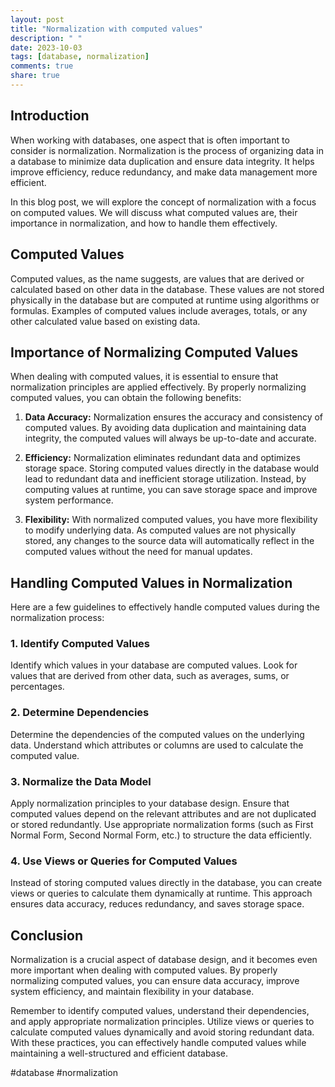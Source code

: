 ```yaml
---
layout: post
title: "Normalization with computed values"
description: " "
date: 2023-10-03
tags: [database, normalization]
comments: true
share: true
---
```


## Introduction

When working with databases, one aspect that is often important to consider is normalization. Normalization is the process of organizing data in a database to minimize data duplication and ensure data integrity. It helps improve efficiency, reduce redundancy, and make data management more efficient.

In this blog post, we will explore the concept of normalization with a focus on computed values. We will discuss what computed values are, their importance in normalization, and how to handle them effectively.

## Computed Values

Computed values, as the name suggests, are values that are derived or calculated based on other data in the database. These values are not stored physically in the database but are computed at runtime using algorithms or formulas. Examples of computed values include averages, totals, or any other calculated value based on existing data.

## Importance of Normalizing Computed Values

When dealing with computed values, it is essential to ensure that normalization principles are applied effectively. By properly normalizing computed values, you can obtain the following benefits:

1. **Data Accuracy:** Normalization ensures the accuracy and consistency of computed values. By avoiding data duplication and maintaining data integrity, the computed values will always be up-to-date and accurate.

2. **Efficiency:** Normalization eliminates redundant data and optimizes storage space. Storing computed values directly in the database would lead to redundant data and inefficient storage utilization. Instead, by computing values at runtime, you can save storage space and improve system performance.

3. **Flexibility:** With normalized computed values, you have more flexibility to modify underlying data. As computed values are not physically stored, any changes to the source data will automatically reflect in the computed values without the need for manual updates.

## Handling Computed Values in Normalization

Here are a few guidelines to effectively handle computed values during the normalization process:

### 1. Identify Computed Values

Identify which values in your database are computed values. Look for values that are derived from other data, such as averages, sums, or percentages.

### 2. Determine Dependencies

Determine the dependencies of the computed values on the underlying data. Understand which attributes or columns are used to calculate the computed value.

### 3. Normalize the Data Model

Apply normalization principles to your database design. Ensure that computed values depend on the relevant attributes and are not duplicated or stored redundantly. Use appropriate normalization forms (such as First Normal Form, Second Normal Form, etc.) to structure the data efficiently.

### 4. Use Views or Queries for Computed Values

Instead of storing computed values directly in the database, you can create views or queries to calculate them dynamically at runtime. This approach ensures data accuracy, reduces redundancy, and saves storage space.

## Conclusion

Normalization is a crucial aspect of database design, and it becomes even more important when dealing with computed values. By properly normalizing computed values, you can ensure data accuracy, improve system efficiency, and maintain flexibility in your database.

Remember to identify computed values, understand their dependencies, and apply appropriate normalization principles. Utilize views or queries to calculate computed values dynamically and avoid storing redundant data. With these practices, you can effectively handle computed values while maintaining a well-structured and efficient database.

#database #normalization